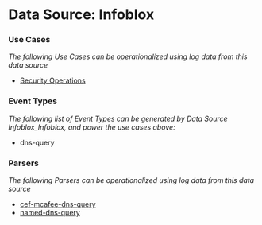 Data Source: Infoblox
=====================

### Use Cases

_The following Use Cases can be operationalized using log data from this data source_

* [Security Operations](usecase_security_operations.md)


### Event Types

_The following list of Event Types can be generated by Data Source Infoblox_Infoblox, and power the use cases above:_

- dns-query


### Parsers

_The following Parsers can be operationalized using log data from this data source_

* [cef-mcafee-dns-query](parserContent_cef-mcafee-dns-query.md)
* [named-dns-query](parserContent_named-dns-query.md)
